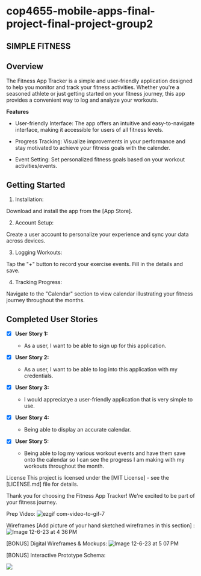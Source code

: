 # cop4655-mobile-apps-final-project-final-project-group2

SIMPLE FITNESS
--
**Overview**
--

The Fitness App Tracker is a simple and user-friendly application designed to help you monitor and track your fitness activities. Whether you're a seasoned athlete or just getting started on your fitness journey, this app provides a convenient way to log and analyze your workouts.

**Features**

- User-friendly Interface:
The app offers an intuitive and easy-to-navigate interface, making it accessible for users of all fitness levels. 

- Progress Tracking:
Visualize improvements in your performance and stay motivated to achieve your fitness goals with the calender.

- Event Setting:
Set personalized fitness goals based on your workout activities/events.

**Getting Started**
--
1. Installation:

Download and install the app from the [App Store].

2. Account Setup:

Create a user account to personalize your experience and sync your data across devices.

3. Logging Workouts:

Tap the "+" button to record your exercise events. Fill in the details and save.

4. Tracking Progress:

Navigate to the "Calendar" section to view calendar illustrating your fitness journey throughout the months.


## Completed User Stories

- [x] **User Story 1:**
  - As a user, I want to be able to sign up for this application.

- [x] **User Story 2:**
  - As a user, I want to be able to log into this application with my credentials.

- [x] **User Story 3:**
  - I would appreciatye a user-friendly application that is very simple to use.

- [x] **User Story 4:**
  - Being able to display an accurate calendar.
    
- [x] **User Story 5:**
  - Being able to log my various workout events and have them save onto the calendar so I can see the progress I am making with my workouts throughout the month.



License
This project is licensed under the [MIT License] - see the [LICENSE.md] file for details.

Thank you for choosing the Fitness App Tracker! We're excited to be part of your fitness journey.

Prep Video: 
![ezgif com-video-to-gif-7](https://github.com/COP4655-MobileApps-Fall2023/cop4655-mobile-apps-final-project-group2/assets/143458932/9156e992-3a74-4324-8919-ef84f70fa285)






Wireframes [Add picture of your hand sketched wireframes in this section] : ![Image 12-6-23 at 4 36 PM](https://github.com/COP4655-MobileApps-Fall2023/cop4655-mobile-apps-final-project-group2/assets/143458932/77fd80c5-c762-4304-a2e8-36da0f19bba2)

[BONUS] Digital Wireframes & Mockups: ![Image 12-6-23 at 5 07 PM](https://github.com/COP4655-MobileApps-Fall2023/cop4655-mobile-apps-final-project-group2/assets/143458932/597507e6-5f18-4600-be07-b53d77c247ff)


[BONUS] Interactive Prototype Schema: 

<div>
    <a href="https://www.loom.com/share/9d6a86d54e264339996bbbce6cfea885">
      <p></p>
    </a>
    <a href="https://www.loom.com/share/9d6a86d54e264339996bbbce6cfea885">
      <img style="max-width:300px;" src="https://cdn.loom.com/sessions/thumbnails/9d6a86d54e264339996bbbce6cfea885-with-play.gif">
    </a>
  </div>
  


